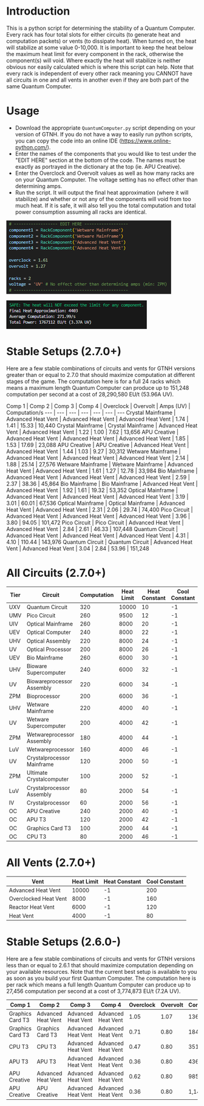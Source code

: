 # Introduction
This is a python script for determining the stability of a Quantum Computer. Every rack has four total slots for either circuits (to generate heat and computation packets) or vents (to dissipate heat). When turned on, the heat will stabilize at some value 0-10,000. It is important to keep the heat below the maximum heat limit for every component in the rack, otherwise the component(s) will void. Where exactly the heat will stabilize is neither obvious nor easily calculated which is where this script can help. Note that every rack is independent of every other rack meaning you CANNOT have all circuits in one and all vents in another even if they are both part of the same Quantum Computer.

# Usage
  - Download the appropriate `QuantumComputer.py` script depending on your version of GTNH. If you do not have a way to easily run python scripts, you can copy the code into an online IDE (https://www.online-python.com/).
  - Enter the names of the components that you would like to test under the "EDIT HERE" section at the bottom of the code. The names must be exactly as portrayed in the dictionary at the top (ie. APU Creative).
  - Enter the Overclock and Overvolt values as well as how many racks are on your Quantum Computer. The voltage setting has no effect other than determining amps.
  - Run the script. It will output the final heat approximation (where it will stabilize) and whether or not any of the components will void from too much heat. If it is safe, it will also tell you the total computation and total power consumption assuming all racks are identical.

![Edit Here](media/edithere.png?)

![Output](media/output.png?)

# Stable Setups (2.7.0+)
Here are a few stable combinations of circuits and vents for GTNH versions greater than or equal to 2.7.0 that should maximize computation at different stages of the game. The computation here is for a full 24 racks which means a maximum length Quantum Computer can produce up to 151,248 computation per second at a cost of 28,290,580 EU/t (53.96A UV).

Comp 1 | Comp 2 | Comp 3 | Comp 4 | Overclock | Overvolt | Amps (UV) | Computation/s
--- | --- | --- | --- | --- | --- | ---
Crystal Mainframe | Advanced Heat Vent | Advanced Heat Vent | Advanced Heat Vent | 1.74 | 1.41 | 15.33 | 10,440
Crystal Mainframe | Crystal Mainframe | Advanced Heat Vent | Advanced Heat Vent | 1.22 | 1.00 | 7.62 | 13,656
APU Creative | Advanced Heat Vent | Advanced Heat Vent | Advanced Heat Vent | 1.85 | 1.53 | 17.69 | 23,088
APU Creative | APU Creative | Advanced Heat Vent | Advanced Heat Vent | 1.44 | 1.03 | 9.27 | 30,312
Wetware Mainframe | Advanced Heat Vent | Advanced Heat Vent | Advanced Heat Vent | 2.14 | 1.88 | 25.14 | 27,576
Wetware Mainframe | Wetware Mainframe | Advanced Heat Vent | Advanced Heat Vent | 1.61 | 1.27 | 12.78 | 33,984
Bio Mainframe | Advanced Heat Vent | Advanced Heat Vent | Advanced Heat Vent | 2.59 | 2.37 | 38.36 | 45,864
Bio Mainframe | Bio Mainframe | Advanced Heat Vent | Advanced Heat Vent | 1.92 | 1.61 | 19.32 | 53,352
Optical Mainframe | Advanced Heat Vent | Advanced Heat Vent | Advanced Heat Vent | 3.19 | 3.01 | 60.01 | 67,536
Optical Mainframe | Optical Mainframe | Advanced Heat Vent | Advanced Heat Vent | 2.31 | 2.06 | 29.74 | 74,400
Pico Circuit | Advanced Heat Vent | Advanced Heat Vent | Advanced Heat Vent | 3.96 | 3.80 | 94.05 | 101,472
Pico Circuit | Pico Circuit | Advanced Heat Vent | Advanced Heat Vent | 2.84 | 2.61 | 46.33 | 107,448
Quantum Circuit | Advanced Heat Vent | Advanced Heat Vent | Advanced Heat Vent | 4.31 | 4.10 | 110.44 | 143,976
Quantum Circuit | Quantum Circuit | Advanced Heat Vent | Advanced Heat Vent | 3.04 | 2.84 | 53.96 | 151,248

# All Circuits (2.7.0+)
Tier | Circuit | Computation | Heat Limit | Heat Constant | Cool Constant
--- | --- | --- | --- | --- | ---
UXV | Quantum Circuit | 320 | 10000 | 10 | -1
UMV | Pico Circuit | 260 | 9500 | 12 | -1
UIV | Optical Mainframe | 260 | 8000 | 20 | -1
UEV | Optical Computer | 240 | 8000 | 22 | -1
UHV | Optical Assembly | 220 | 8000 | 24 | -1
UV | Optical Processor | 200 | 8000 | 26 | -1
UEV | Bio Mainframe | 260 | 6000 | 30 | -1
UHV | Bioware Supercomputer | 240 | 6000 | 32 | -1
UV | Biowareprocessor Assembly | 220 | 6000 | 34 | -1
ZPM | Bioprocessor | 200 | 6000 | 36 | -1
UHV | Wetware Mainframe | 220 | 4000 | 40 | -1
UV | Wetware Supercomputer | 200 | 4000 | 42 | -1
ZPM | Wetwareprocessor Assembly | 180 | 4000 | 44 | -1
LuV | Wetwareprocessor | 160 | 4000 | 46 | -1
UV | Crystalprocessor Mainframe | 120 | 2000 | 50 | -1
ZPM | Ultimate Crystalcomputer | 100 | 2000 | 52 | -1
LuV | Crystalprocessor Assembly | 80 | 2000 | 54 | -1
IV | Crystalprocessor | 60 | 2000 | 56 | -1
OC | APU Creative | 240 | 2000 | 40 | -1
OC | APU T3 | 120 | 2000 | 42 | -1
OC | Graphics Card T3 | 100 | 2000 | 44 | -1
OC | CPU T3 | 80 | 2000 | 46 | -1

# All Vents (2.7.0+)
Vent | Heat Limit | Heat Constant | Cool Constant
--- | --- | --- | ---
Advanced Heat Vent | 10000 | -1 | 200
Overclocked Heat Vent	| 8000 | -1 | 160
Reactor Heat Vent | 6000 | -1 | 120
Heat Vent | 4000 | -1 | 80

# Stable Setups (2.6.0-)
Here are a few stable combinations of circuits and vents for GTNH versions less than or equal to 2.6.1 that should maximize computation depending on your available resources. Note that the current best setup is available to you as soon as you build your first Quantum Computer. The computation here is per rack which means a full length Quantum Computer can produce up to 27,456 computation per second at a cost of 3,774,873 EU/t (7.2A UV).

Comp 1 | Comp 2 | Comp 3 | Comp 4 | Overclock | Overvolt | Computation/s
--- | --- | --- | --- | --- | --- | ---
Graphics Card T3 | Advanced Heat Vent | Advanced Heat Vent | Advanced Heat Vent | 1.05 | 1.07 | 136
Graphics Card T3 | Graphics Card T3 | Advanced Heat Vent | Advanced Heat Vent | 0.71 | 0.80 | 184
CPU T3 | CPU T3 | Advanced Heat Vent | Advanced Heat Vent | 0.47 | 0.80 | 351
APU T3 | APU T3 | Advanced Heat Vent | Advanced Heat Vent | 0.36 | 0.80 | 436
APU Creative | Advanced Heat Vent | Advanced Heat Vent | Advanced Heat Vent | 0.62 | 0.80 | 985
APU Creative | APU Creative | Advanced Heat Vent | Advanced Heat Vent | 0.36 | 0.80 | 1,144